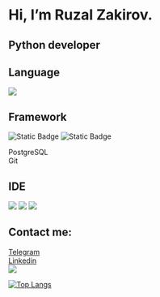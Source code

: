 Hi, I’m Ruzal Zakirov.
========================
Python developer
-------------------------
## Language 
<img src="https://img.shields.io/badge/Python-3776AB?style=flat-square&logo=Python&logoColor=white"/>

## Framework

![Static Badge](https://img.shields.io/badge/Django-006600?logo=django)
![Static Badge](https://img.shields.io/badge/Docker-2496ED?logo=Docker&logoColor=white)

PostgreSQL  
Git

## IDE

<img src="https://img.shields.io/badge/Visual Studio Code-007ACC?style=flat-square&logo=Visual Studio Code&logoColor=white"/>  <img src="https://img.shields.io/badge/MySQL-4479A1?style=flat-square&logo=MySQL&logoColor=white"/> <img src="https://img.shields.io/badge/Postman-FF6C37?style=flat-square&logo=Postman&logoColor=white"/> 

Contact me:
-------------------------
[Telegram](https://t.me/ruzal_z)  
[Linkedin](https://www.linkedin.com/in/ruzal-zakirov-76303b273/)  
<a href="mailto:ruzal.zakiroff@gmail.com"><img src="https://img.shields.io/badge/Gmail-EA4335?style=flat&logo=Gmail&logoColor=white&link=mailto:ruzal.zakiroff@gmail.com" />

[![Top Langs](https://github-readme-stats.vercel.app/api/top-langs/?username=ruzal-z&layout=compact)](https://github.com/anuraghazra/github-readme-stats)
